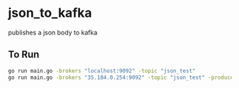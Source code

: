 # json_to_kafka
publishes a json body to kafka

## To Run

```bash 
go run main.go -brokers "localhost:9092" -topic "json_test"
go run main.go -brokers "35.184.0.254:9092" -topic "json_test" -producer=false
```
